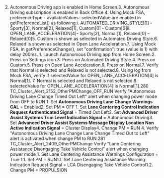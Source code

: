 2. Autonomous Driving app is enabled in Home Screen.3. Autonomous Driving subscription is enabled in Back Office.4. Using Mock FSA, preferenceType - availableValues- selectedValue are enabled in getPreferenceList() as following:i. AUTOMATED_DRIVING_STYLE[0] - Sporty[3], Normal[2], Relaxed[1], Custom[0] - Custom[0]ii. OPEN_LANE_ACCELERATION[4]- Sporty[2], Normal[1], Relaxed[0] – Relaxed[0]5. Custom is shown as selected in Automated Driving Style.6. Relaxed is shown as selected in Open Lane Acceleration.7. Using Mock FSA, in getPreferenceChange(), set "confirmation": true (value is 1) with delay 200ms. 1. Launch Autonomous Driving app from Home Screen.2. Press on Settings icon.3. Press on Automated Driving Style.4. Press on Custom.5. Press on Open Lane Acceleration.6. Press on Normal.7. Verify that Normal is selected and Relaxed is not selected.8. Using log from Mock FSA, verify if selectedValue for OPEN_LANE_ACCELERATION[4] is Normal[1]. 7. Normal is selected and Relaxed is not selected.8. selectedValue for OPEN_LANE_ACCELERATION[4] is Normal[1].280 TC_Cluster_Alert_2152_OtherPMChange_OFF_RUN Verify "Autonomous Driving Lane Change Timed Out Left" alert when changing power mode from OFF to RUN 1. Set **Autonomous Driving Lane Change Warnings CAL** = Enabled2. Set PM = OFF 1. Set **Lane Centering Control Indication Request Authenticated Signal** = Timed Out Left2. Set **Advanced Driver Assist Systems Trim Level Indication Signal** = Autonomous Driving3. Set **Advanced Driver Assist Systems Message Display Location Non Active Indication Signal** = Cluster Display4. Change PM = RUN 4. Verify "Autonomous Driving Lane Change Lane Change Timed Out to Left" alert is activated when change PM to RUN.281 TC_Cluster_Alert_2409_OtherPMChange Verify "Lane Centering Assistance Disengaging Take Vehicle Control" alert when changing power mode 1. Set Lane Centering Assistance Warnings Configuration = True 1.1. Set PM = RUN1.1. Set Lane Centering Assistance Warning Indication Request Signal = LCA Disengaging Take Vehicle Control1.2. Change PM = PROPULSION